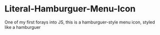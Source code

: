 # Literal-Hamburguer-Menu-Icon
One of my first forays into JS, this is a hamburguer-style menu icon, styled like a hamburguer
